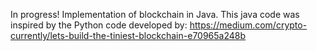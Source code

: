 In progress! Implementation of blockchain in Java. This java code was inspired by the Python code developed by:
https://medium.com/crypto-currently/lets-build-the-tiniest-blockchain-e70965a248b
